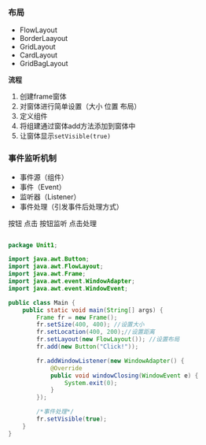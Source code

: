 ### 布局

- FlowLayout
- BorderLaayout
- GridLayout
- CardLayout
- GridBagLayout



**流程**

1. 创建frame窗体
2. 对窗体进行简单设置（大小 位置 布局）
3. 定义组件
4. 将组建通过窗体add方法添加到窗体中
5. 让窗体显示`setVisible(true)`

### 事件监听机制

- 事件源（组件）
- 事件（Event）
- 监听器（Listener）
- 事件处理（引发事件后处理方式）

按钮 点击 按钮监听 点击处理

```java

package Unit1;

import java.awt.Button;
import java.awt.FlowLayout;
import java.awt.Frame;
import java.awt.event.WindowAdapter;
import java.awt.event.WindowEvent;

public class Main {
	public static void main(String[] args) {
		Frame fr = new Frame();
		fr.setSize(400, 400); //设置大小
		fr.setLocation(400, 200);//设置距离
		fr.setLayout(new FlowLayout()); //设置布局
		fr.add(new Button("Click!"));

		fr.addWindowListener(new WindowAdapter() {
			@Override
			public void windowClosing(WindowEvent e) {
				System.exit(0);
			}
		});

		/*事件处理*/
		fr.setVisible(true);
	}
}

```






